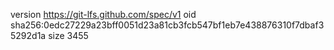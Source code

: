 version https://git-lfs.github.com/spec/v1
oid sha256:0edc27229a23bff0051d23a81cb3fcb547bf1eb7e438876310f7dbaf35292d1a
size 3455
